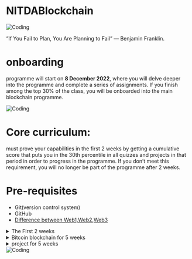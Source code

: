 # NITDABlockchain


<img align="center" alt="Coding" src="https://media.giphy.com/media/bTrTnPMPq8UORCrBWG/giphy.gif">

“If You Fail to Plan, You Are Planning to Fail” — Benjamin Franklin.

# onboarding 

programme will start on **8 December 2022**, where you will delve deeper into the programme and complete a series of assignments. 
If you finish among the top 30% of the class, you will be onboarded into the main blockchain programme.


<img align="center" alt="Coding" src="https://media.giphy.com/media/kFHbj8jN52UcpsPcyi/giphy.gif">

# Core curriculum: 

must prove your capabilities in the first 2 weeks by getting a cumulative score that puts you in the 30th percentile in all quizzes and projects in that period in order to progress in the programme. If you don’t meet this requirement, you will no longer be part of the programme after 2 weeks.
# Pre-requisites
- Git(version control system)
- GitHub 
- [Difference between Web1,Web2,Web3](https://www.simplilearn.com/what-is-web-1-0-web-2-0-and-web-3-0-with-their-difference-article)
<details>
<summary>The First 2 weeks </summary>

# Bitcoin theory
  - [Introduction](https://github.com/bitcoinbook/bitcoinbook/blob/develop/ch01.asciidoc)
  - [How Bitcoin Works](https://github.com/bitcoinbook/bitcoinbook/blob/develop/ch02.asciidoc)
# JavaScript
- [Learn JavaScript - FreeCodeCamp(Youtube)](https://www.youtube.com/watch?v=PkZNo7MFNFg)
- [JavaScript Tutorial - Programming with Mosh(Youtube)](https://www.youtube.com/watch?v=W6NZfCO5SIk)
- [JavaScript Programming - FreeCodeCamp(Youtube)](https://www.youtube.com/watch?v=jS4aFq5-91M)
- [JavaScript Tutorial - w3schools](https://www.w3schools.com/js/)
- [Learn JavaScript - Codecademy](https://www.codecademy.com/learn/introduction-to-javascript)
- [Free JS Courses for Beginners - FreeCodeCamp](https://www.freecodecamp.org/news/learn-javascript-free-js-courses-for-beginners/)
- [NamasteJS/How JS works - Akshay Saini](https://www.youtube.com/playlist?list=PLlasXeu85E9cQ32gLCvAvr9vNaUccPVNP)

  # Golang
- [Learn Go - Codecademy](https://www.codecademy.com/learn/learn-go)
- [Getting started - Go](https://go.dev/learn/)
- [Go tutorial - Tutorials point](https://www.tutorialspoint.com/go/index.htm)
- [Go tutorial - W3schools](https://www.w3schools.com/go/)
- [Learn Go Programming - FreeCodeCamp(Youtube)](https://www.youtube.com/watch?v=YS4e4q9oBaU)
- [Golang tutorial - TechWorld With Nana(Youtube)](https://www.youtube.com/watch?v=yyUHQIec83I)

</details>

<details>
<summary>Bitcoin blockchain for 5 weeks </summary>
</details>

<details>
<summary> project for 5 weeks</summary>
</details>
<img align="center" alt="Coding"  src="https://media.giphy.com/medial4JyY0qtljTlczOwM/giphy.gif" >

